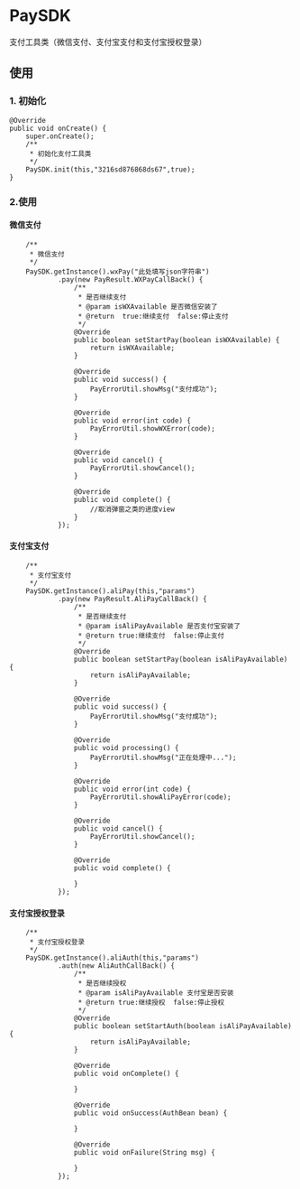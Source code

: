 # PaySDK
支付工具类（微信支付、支付宝支付和支付宝授权登录）

## 使用
### 1. 初始化

    @Override
    public void onCreate() {
        super.onCreate();
        /**
         * 初始化支付工具类
         */
        PaySDK.init(this,"3216sd876868ds67",true);
    }

### 2.使用

#### 微信支付

        /**
         * 微信支付
         */
        PaySDK.getInstance().wxPay("此处填写json字符串")
                .pay(new PayResult.WXPayCallBack() {
                    /**
                     * 是否继续支付
                     * @param isWXAvailable 是否微信安装了
                     * @return  true:继续支付  false:停止支付
                     */
                    @Override
                    public boolean setStartPay(boolean isWXAvailable) {
                        return isWXAvailable;
                    }

                    @Override
                    public void success() {
                        PayErrorUtil.showMsg("支付成功");
                    }

                    @Override
                    public void error(int code) {
                        PayErrorUtil.showWXError(code);
                    }

                    @Override
                    public void cancel() {
                        PayErrorUtil.showCancel();
                    }

                    @Override
                    public void complete() {
                        //取消弹窗之类的进度view
                    }
                });
                
#### 支付宝支付
        /**
         * 支付宝支付
         */
        PaySDK.getInstance().aliPay(this,"params")
                .pay(new PayResult.AliPayCallBack() {
                    /**
                     * 是否继续支付
                     * @param isAliPayAvailable 是否支付宝安装了
                     * @return true:继续支付  false:停止支付
                     */
                    @Override
                    public boolean setStartPay(boolean isAliPayAvailable) {
                        return isAliPayAvailable;
                    }

                    @Override
                    public void success() {
                        PayErrorUtil.showMsg("支付成功");
                    }

                    @Override
                    public void processing() {
                        PayErrorUtil.showMsg("正在处理中...");
                    }

                    @Override
                    public void error(int code) {
                        PayErrorUtil.showAliPayError(code);
                    }

                    @Override
                    public void cancel() {
                        PayErrorUtil.showCancel();
                    }

                    @Override
                    public void complete() {

                    }
                });
#### 支付宝授权登录
        /**
         * 支付宝授权登录
         */
        PaySDK.getInstance().aliAuth(this,"params")
                .auth(new AliAuthCallBack() {
                    /**
                     * 是否继续授权
                     * @param isAliPayAvailable 支付宝是否安装
                     * @return true:继续授权  false:停止授权
                     */
                    @Override
                    public boolean setStartAuth(boolean isAliPayAvailable) {
                        return isAliPayAvailable;
                    }

                    @Override
                    public void onComplete() {

                    }

                    @Override
                    public void onSuccess(AuthBean bean) {

                    }

                    @Override
                    public void onFailure(String msg) {

                    }
                });
